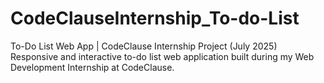 # CodeClauseInternship_To-do-List
To-Do List Web App | CodeClause Internship Project (July 2025)  Responsive and interactive to-do list web application built during my Web Development Internship at CodeClause.
